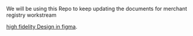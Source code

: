 We will be using this Repo to keep updating the documents for merchant registry workstream

[high fidelity Design in figma](https://www.figma.com/proto/sEFusJJ4pQedgXvfRixE7b/Merchant-Registry-Prototype?page-id=0%3A1&type=design&node-id=201-3457&viewport=7637%2C11137%2C0.47&scaling=scale-down&starting-point-node-id=201%3A3457&show-proto-sidebar=1).